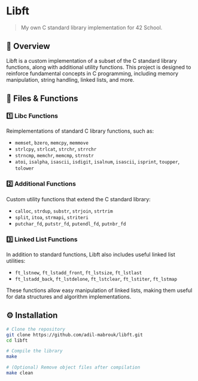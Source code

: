 # **Libft**  
> My own C standard library implementation for 42 School.

## **📌 Overview**  
Libft is a custom implementation of a subset of the C standard library functions, along with additional utility functions. This project is designed to reinforce fundamental concepts in C programming, including memory manipulation, string handling, linked lists, and more.

## **📂 Files & Functions**  

### **1️⃣ Libc Functions**  
Reimplementations of standard C library functions, such as:  
- `memset`, `bzero`, `memcpy`, `memmove`  
- `strlcpy`, `strlcat`, `strchr`, `strrchr`  
- `strncmp`, `memchr`, `memcmp`, `strnstr`  
- `atoi`, `isalpha`, `isascii`, `isdigit`, `isalnum`, `isascii`, `isprint`, `toupper`, `tolower`

### **2️⃣ Additional Functions**  
Custom utility functions that extend the C standard library:  
- `calloc`, `strdup`, `substr`, `strjoin`, `strtrim`  
- `split`, `itoa`, `strmapi`, `striteri`  
- `putchar_fd`, `putstr_fd`, `putendl_fd`, `putnbr_fd`

### **3️⃣ Linked List Functions**  
In addition to standard functions, Libft also includes useful linked list utilities:  
- `ft_lstnew`, `ft_lstadd_front`, `ft_lstsize`, `ft_lstlast`  
- `ft_lstadd_back`, `ft_lstdelone`, `ft_lstclear`, `ft_lstiter`, `ft_lstmap`  

These functions allow easy manipulation of linked lists, making them useful for data structures and algorithm implementations.

## **⚙️ Installation**  

```sh
# Clone the repository
git clone https://github.com/adil-mabrouk/libft.git
cd libft

# Compile the library
make

# (Optional) Remove object files after compilation
make clean
